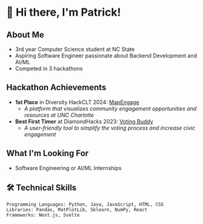 # 👋 Hi there, I'm Patrick!

## About Me
- 3rd year Computer Science student at NC State
- Aspiring Software Engineer passionate about Backend Development and AI/ML
- Competed in 3 hackathons

## Hackathon Achievements
- **1st Place** in Diversity HackCLT 2024: [MapEngage](https://github.com/mapengage/map-engage)
  - *A platform that visualizes community engagement opportunities and resources at UNC Charlotte*
- **Best First Timer** at DiamondHacks 2023: [Voting Buddy](https://github.com/SquidCooki2/DiamondHacks2023)
  - *A user-friendly tool to simplify the voting process and increase civic engagement*

## What I'm Looking For
- Software Engineering or AI/ML Internships

## 🛠️ Technical Skills
```
Programming Languages: Python, Java, JavaScript, HTML, CSS
Libraries: Pandas, MatPlotLib, Sklearn, NumPy, React
Frameworks: Next.js, Svelte
```
